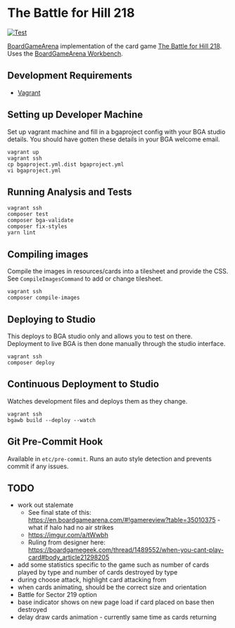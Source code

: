 # The Battle for Hill 218

[![Test](https://github.com/danielholmes/battle-for-hill-218/workflows/Test/badge.svg)](https://github.com/danielholmes/battle-for-hill-218/actions)

[BoardGameArena](https://boardgamearena.com/) implementation of the card game 
[The Battle for Hill 218](https://boardgamegeek.com/boardgame/32484/battle-hill-218). Uses the
[BoardGameArena Workbench](https://github.com/danielholmes/bga-workbench).


## Development Requirements

 - [Vagrant](https://www.vagrantup.com/)


## Setting up Developer Machine

Set up vagrant machine and fill in a bgaproject config with your BGA studio details. You should have gotten these 
details in your BGA welcome email.

```
vagrant up
vagrant ssh
cp bgaproject.yml.dist bgaproject.yml
vi bgaproject.yml
```


## Running Analysis and Tests

```
vagrant ssh
composer test
composer bga-validate
composer fix-styles
yarn lint
```


## Compiling images

Compile the images in resources/cards into a tilesheet and provide the CSS. See `CompileImagesCommand` to add or change 
tilesheet.

```
vagrant ssh
composer compile-images
```


## Deploying to Studio

This deploys to BGA studio only and allows you to test on there. Deployment to live BGA is then done manually through 
the studio interface.

```
vagrant ssh
composer deploy
```


## Continuous Deployment to Studio

Watches development files and deploys them as they change.

```
vagrant ssh
bgawb build --deploy --watch
```


## Git Pre-Commit Hook

Available in `etc/pre-commit`. Runs an auto style detection and prevents commit if any issues.


## TODO

 - work out stalemate
   - See final state of this: https://en.boardgamearena.com/#!gamereview?table=35010375 - what if halo had no air strikes
   - https://imgur.com/a/tWwbh
   - Ruling from designer here: https://boardgamegeek.com/thread/1489552/when-you-cant-play-card#body_article21298205
 - add some statistics specific to the game such as number of cards played by type and number of cards destroyed by type
 - during choose attack, highlight card attacking from
 - when cards animating, should be the correct size and orientation
 - Battle for Sector 219 option
 - base indicator shows on new page load if card placed on base then destroyed
 - delay draw cards animation - currently same time as cards returning
